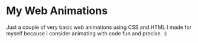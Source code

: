 # My Web Animations
Just a couple of very basic web animations using CSS and HTML I made for myself because I consider animating with code fun and precise. :)
